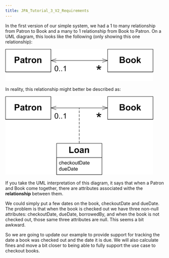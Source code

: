 ```yaml
---
title: JPA_Tutorial_3_V2_Requirements
---
```

In the first version of our simple system, we had a 1 to many relationship from Patron to Book and a many to 1 relationship from Book to Patron. On a UML diagram, this looks like the following (only showing this one relationship):

![](images/PatronToBookV1.gif)

In reality, this relationship might better be described as:

![](images/PatronToBookV2.gif)

If you take the UML interpretation of this diagram, it says that when a Patron and Book come together, there are attributes associated withe the **relationship** between them.

We could simply put a few dates on the book, checkoutDate and dueDate. The problem is that when the book is checked out we have three non-null attributes: checkoutDate, dueDate, borrowedBy, and when the book is not checked out, those same three attributes are null. This seems a bit awkward.

So we are going to update our example to provide support for tracking the date a book was checked out and the date it is due. We will also calculate fines and move a bit closer to being able to fully support the use case to checkout books.
